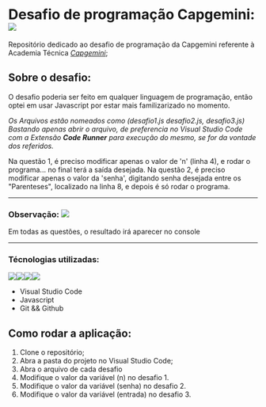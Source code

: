 # Desafio de programação Capgemini: <img src="https://img.icons8.com/color/50/000000/source-code.png"/>

Repositório dedicado ao desafio de programação da Capgemini referente à Academia Técnica _[Capgemini](https://capgemini.proway.com.br/)_;



## Sobre o desafio:

O desafio poderia ser feito em qualquer linguagem de programação, então optei em usar Javascript por estar mais familizarizado no momento. 

_Os Arquivos estão nomeados como (desafio1.js desafio2.js, desafio3.js)  Bastando apenas abrir o arquivo, de preferencia no Visual Studio Code com a Extensão **Code Runner** para execução do mesmo, se for da vontade dos referidos._

Na questão 1, é preciso modificar apenas o valor de 'n' (linha 4), e rodar o programa... no final terá a saída desejada.
Na questão 2, é preciso modificar apenas o valor da 'senha', digitando senha desejada entre os "Parenteses", localizado na linha 8, e depois é só rodar o programa.


<hr>


### Observação: <img src="https://yt3.ggpht.com/_q52i8bUAEvcb7JR4e-eNTv23y2A_wg5sCz0NC0GrGtcw1CRMWJSOPVHUDh_bngD0q4gMvVeoA=s40-c-k-c0x00ffffff-no-rj" />

<article>
  <p>Em todas as questões, o resultado irá aparecer no console </p>
</article>


<hr>

### Técnologias utilizadas:
<img src="https://yt3.ggpht.com/_q52i8bUAEvcb7JR4e-eNTv23y2A_wg5sCz0NC0GrGtcw1CRMWJSOPVHUDh_bngD0q4gMvVeoA=s40-c-k-c0x00ffffff-no-rj" /><img src="https://upload.wikimedia.org/wikipedia/commons/thumb/9/99/Unofficial_JavaScript_logo_2.svg/40px-Unofficial_JavaScript_logo_2.svg.png" /><img src="https://camo.githubusercontent.com/4c1627abf05f8c0118977eb1cb2b81fa86b900e5958789520102282627eb1dfc/68747470733a2f2f696d672e69636f6e73382e636f6d2f636f6c6f722f35302f3030303030302f6769742e706e67"/><img src="https://camo.githubusercontent.com/df55c1ac3aa8975d26d4c3a261868d8a7294f4802cf9e36d79137502effe22cd/68747470733a2f2f696d672e69636f6e73382e636f6d2f6e6f6c616e2f36342f6769746875622e706e67" />

- Visual Studio Code
- Javascript
- Git && Github

## Como rodar a aplicação:

1. Clone o repositório;
2. Abra a pasta do projeto no Visual Studio Code;
3. Abra o arquivo de cada desafio
4. Modifique o valor da variável (n) no desafio 1.
5. Modifique o valor da  variável (senha) no desafio 2.
6. Modifique o valor da variável (entrada) no desafio 3.

